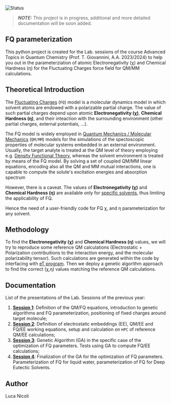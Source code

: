 ![Status](https://img.shields.io/badge/Status-Work_in_Progress-yellow)
> **_NOTE:_**  This project is in progress, additional and more detailed documentation will be soon added.


## FQ parameterization
This python project is created for the Lab. sessions of the course Advanced Topics in Quantum Chemistry (Prof. T. Giovannini, A.A. 2023/2024) to help you out in the parameterziation of atomic Electronegativity (χ) and Chemical Hardness (η) for the Fluctuating Charges force field for QM/MM calculations.

## Theoretical Introduction
The [Fluctuating Charges](https://pubs.aip.org/aip/jcp/article/101/7/6141/166365/Dynamical-fluctuating-charge-force-fields) (`FQ`) model is a molecular dynamics model in which solvent atoms are endowed with a polarizable partial charge. 
The value of such partial charges depend upon atomic **Electronegativity (χ)**, **Chemical Hardness (η)**, and their inteaction with the surrounding environment (other partial charges, external potentials, ...).

The FQ model is widely employed in [Quantum Mechanics / Molecular Mechanics](https://pubs.aip.org/aip/jcp/article/157/21/214101/2842082/Assessing-the-quality-of-QM-MM-approaches-to) (`QM/MM`) models for the simulations of the spectoscopic properties of molecular systems embedded in an external environment.
Usually, the target analyte is treated at the QM level of theory employing e.g. [Density Functional Theory](https://en.wikipedia.org/wiki/Density_functional_theory), whereas the solvent environment is treated by means of the FQ model. 
By solving a set of coupled QM/MM linear equations, encoding also all the QM and MM mutual interactions, one is capable to compute the solute's excitation energies and absorption spectrum

However, there is a caveat. 
The values of **Electronegativity (χ)** and **Chemical Hardness (η)** are available only for [specific solvents](https://pubs.acs.org/doi/full/10.1021/acs.jctc.1c00763), thus limiting the applicability of FQ.

Hence the need of a user-friendly code for FQ χ, and η parameterization for any solvent.

## Methodology
To find the  **Electronegativity (χ)** and **Chemical Hardness (η)** values, we will try to reproduce some reference QM calculations (Electrostatic + Polarization contribuitions to the interaction energy, and the molecular polarizability tensor).
Such calculations are generated within the code by interfacing with [eT program](https://etprogram.org/).
Then we deploy a genetic algorithm approach to find the correct (χ,η) values matching the reference QM calculations.

## Documentation
List of the presentations of the Lab. 
Sessions of the previous year:
1. [**Session 1**](https://github.com/nicoli-luca/fq_parameterization/blob/main/docs/Session_1.pdf): Definition of the QM/FQ equations, introduction to genetic algorithms and FQ parameterization, positioning of fixed charges around target molecule;
3. [**Session 2**](https://github.com/nicoli-luca/fq_parameterization/blob/main/docs/Session_2.pdf): Definition of electrostatic embeddings (EE), QM/EE and FQ/EE working equations, setup and calculation on `HPC` of reference QM/EE calculations;
4. [**Session 3**](https://github.com/nicoli-luca/fq_parameterization/blob/main/docs/Session_3.pdf): Genetic Algorithm (GA) in the specific case of the optimization of FQ parameters. Tests using GA to compute FQ/EE calculations;
6. [**Session 4**](https://github.com/nicoli-luca/fq_parameterization/blob/main/docs/Session_4.pdf): Finalization of the GA for the optimization of FQ parameters. Parameterization of FQ for liquid water, parameterization of FQ for Deep Eutectic Solvents.

## Author
Luca Nicoli

